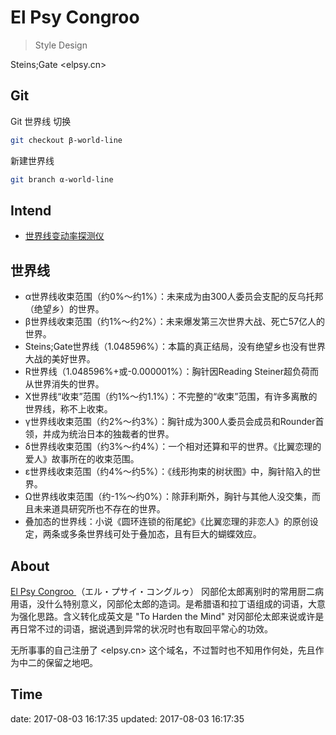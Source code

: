 # El Psy Congroo

> Style Design

Steins;Gate <elpsy.cn>

## Git

Git 世界线 切换

```sh
git checkout β-world-line
```

新建世界线

```sh
git branch α-world-line
```

## Intend

- [世界线变动率探测仪](https://zh.moegirl.org/%E4%B8%96%E7%95%8C%E7%BA%BF%E5%8F%98%E5%8A%A8%E7%8E%87%E6%8E%A2%E6%B5%8B%E4%BB%AA)

## 世界线

- α世界线收束范围（约0%～约1%）：未来成为由300人委员会支配的反乌托邦（绝望乡）的世界。
- β世界线收束范围（约1%～约2%）：未来爆发第三次世界大战、死亡57亿人的世界。
- Steins;Gate世界线（1.048596%）：本篇的真正结局，没有绝望乡也没有世界大战的美好世界。
- R世界线（1.048596%+或-0.000001%）：胸针因Reading Steiner超负荷而从世界消失的世界。
- X世界线“收束”范围（约1%～约1.1%）：不完整的“收束”范围，有许多离散的世界线，称不上收束。
- γ世界线收束范围（约2%～约3%）：胸针成为300人委员会成员和Rounder首领，并成为统治日本的独裁者的世界。
- δ世界线收束范围（约3%～约4%）：一个相对还算和平的世界。《比翼恋理的爱人》故事所在的收束范围。
- ε世界线收束范围（约4%～约5%）：《线形拘束的树状图》中，胸针陷入的世界。
- Ω世界线收束范围（约-1%～约0%）：除菲利斯外，胸针与其他人没交集，而且未来道具研究所也不存在的世界。
- 叠加态的世界线：小说《圆环连锁的衔尾蛇》《比翼恋理的非恋人》的原创设定，两条或多条世界线可处于叠加态，且有巨大的蝴蝶效应。

## About

[El Psy Congroo ](https://zh.moegirl.org/El_psy_congroo)（エル・プサイ・コングルゥ） 冈部伦太郎离别时的常用厨二病用语，没什么特别意义，冈部伦太郎的造词。是希腊语和拉丁语组成的词语，大意为强化思路。含义转化成英文是 "To Harden the Mind" 对冈部伦太郎来说或许是再日常不过的词语，据说遇到异常的状况时也有取回平常心的功效。

无所事事的自己注册了 <elpsy.cn> 这个域名，不过暂时也不知用作何处，先且作为中二的保留之地吧。

## Time

date: 2017-08-03 16:17:35
updated: 2017-08-03 16:17:35